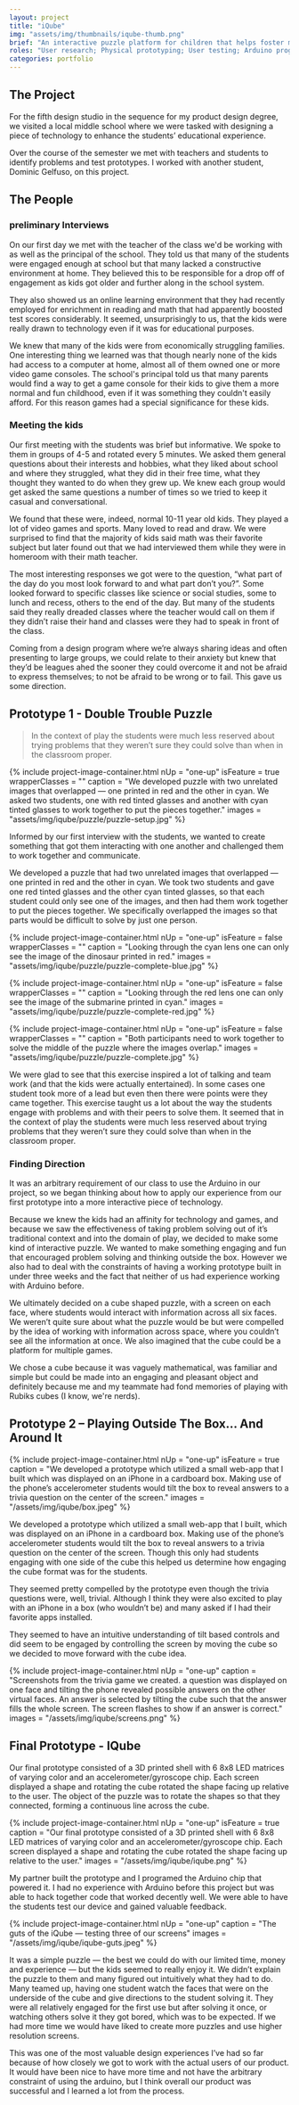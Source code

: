 ```yaml
---
layout: project
title: "iQube"
img: "assets/img/thumbnails/iqube-thumb.png"
brief: "An interactive puzzle platform for children that helps foster mental agility and problem solving skills."
roles: "User research; Physical prototyping; User testing; Arduino programming"
categories: portfolio
---
```


## The Project

For the fifth design studio in the sequence for my product design degree, we visited a local middle school where we were tasked with designing a piece of technology to enhance the students’ educational experience.

Over the course of the semester we met with teachers and students to identify problems and test prototypes. I worked with another student, Dominic Gelfuso, on this project.

## The People

### preliminary Interviews

On our first day we met with the teacher of the class we'd be working with as well as the principal of the school. They told us that many of the students were engaged enough at school but that many lacked a constructive environment at home. They believed this to be responsible for a drop off of engagement as kids got older and further along in the school system.

They also showed us an online learning environment that they had recently employed for enrichment in reading and math that had apparently boosted test scores considerably. It seemed, unsurprisingly to us, that the kids were really drawn to technology even if it was for educational purposes.

We knew that many of the kids were from economically struggling families. One interesting thing we learned was that though nearly none of the kids had access to a computer at home, almost all of them owned one or more video game consoles. The school's principal told us that many parents would find a way to get a game console for their kids to give them a more normal and fun childhood, even if it was something they couldn't easily afford. For this reason games had a special significance for these kids.

### Meeting the kids

Our first meeting with the students was brief but informative. We spoke to them in groups of 4-5 and rotated every 5 minutes. We asked them general questions about their interests and hobbies, what they liked about school and where they struggled, what they did in their free time, what they thought they wanted to do when they grew up. We knew each group would get asked the same questions a number of times so we tried to keep it casual and conversational.

We found that these were, indeed, normal 10-11 year old kids. They played a lot of video games and sports. Many loved to read and draw. We were surprised to find that the majority of kids said math was their favorite subject but later found out that we had interviewed them while they were in homeroom with their math teacher.

The most interesting responses we got were to the question, “what part of the day do you most look forward to and what part don’t you?”. Some looked forward to specific classes like science or social studies, some to lunch and recess, others to the end of the day. But many of the students said they really dreaded classes where the teacher would call on them if they didn’t raise their hand and classes were they had to speak in front of the class.

Coming from a design program where we’re always sharing ideas and often presenting to large groups, we could relate to their anxiety but knew that they’d be leagues ahed the sooner they could overcome it and not be afraid to express themselves; to not be afraid to be wrong or to fail. This gave us some direction.

## Prototype 1 - Double Trouble Puzzle

> In the context of play the students were much less reserved about trying problems that they weren’t sure they could solve than when in the classroom proper.

{%
	include project-image-container.html
	nUp = "one-up"
	isFeature = true
	wrapperClasses = ""
	caption = "We developed puzzle with two unrelated images that overlapped — one printed in red and the other in cyan. We asked two students, one with red tinted glasses and another with cyan tinted glasses to work together to put the pieces together."
	images = "assets/img/iqube/puzzle/puzzle-setup.jpg"
%}

Informed by our first interview with the students, we wanted to create something that got them interacting with one another and challenged them to work together and communicate.

We developed a puzzle that had two unrelated images that overlapped — one printed in red and the other in cyan. We took two students and gave one red tinted glasses and the other cyan tinted glasses, so that each student could only see one of the images, and then had them work together to put the pieces together. We specifically overlapped the images so that parts would be difficult to solve by just one person.

{%
	include project-image-container.html
	nUp = "one-up"
	isFeature = false
	wrapperClasses = ""
	caption = "Looking through the cyan lens one can only see the image of the dinosaur printed in red."
	images = "assets/img/iqube/puzzle/puzzle-complete-blue.jpg"
%}

{%
	include project-image-container.html
	nUp = "one-up"
	isFeature = false
	wrapperClasses = ""
	caption = "Looking through the red lens one can only see the image of the submarine printed in cyan."
	images = "assets/img/iqube/puzzle/puzzle-complete-red.jpg"
%}

{%
	include project-image-container.html
	nUp = "one-up"
	isFeature = false
	wrapperClasses = ""
	caption = "Both participants need to work together to solve the middle of the puzzle where the images overlap."
	images = "assets/img/iqube/puzzle/puzzle-complete.jpg"
%}

We were glad to see that this exercise inspired a lot of talking and team work (and that the kids were actually entertained). In some cases one student took more of a lead but even then there were points were they came together. This exercise taught us a lot about the way the students engage with problems and with their peers to solve them. It seemed that in the context of play the students were much less reserved about trying problems that they weren’t sure they could solve than when in the classroom proper.

### Finding Direction

It was an arbitrary requirement of our class to use the Arduino in our project, so we began thinking about how to apply our experience from our first prototype into a more interactive piece of technology.

Because we knew the kids had an affinity for technology and games, and because we saw the effectiveness of taking problem solving out of it’s traditional context and into the domain of play, we decided to make some kind of interactive puzzle. We wanted to make something engaging and fun that encouraged problem solving and thinking outside the box. However we also had to deal with the constraints of having a working prototype built in under three weeks and the fact that neither of us had experience working with Arduino before.

We ultimately decided on a cube shaped puzzle, with a screen on each face, where students would interact with information across all six faces. We weren’t quite sure about what the puzzle would be but were compelled by the idea of working with information across space, where you couldn’t see all the information at once. We also imagined that the cube could be a platform for multiple games.

We chose a cube because it was vaguely mathematical, was familiar and simple but could be made into an engaging and pleasant object and definitely because me and my teammate had fond memories of playing with Rubiks cubes (I know, we're nerds).

## Prototype 2 – Playing Outside The Box… And Around It

{%
	include project-image-container.html
	nUp = "one-up"
	isFeature = true
	caption = "We developed a prototype which utilized a small web-app that I built which was displayed on an iPhone in a cardboard box. Making use of the phone’s accelerometer students would tilt the box to reveal answers to a trivia question on the center of the screen."
	images = "/assets/img/iqube/box.jpeg"
%}

We developed a prototype which utilized a small web-app that I built, which was displayed on an iPhone in a cardboard box. Making use of the phone’s accelerometer students would tilt the box to reveal answers to a trivia question on the center of the screen. Though this only had students engaging with one side of the cube this helped us determine how engaging the cube format was for the students.

They seemed pretty compelled by the prototype even though the trivia questions were, well, trivial. Although I think they were also excited to play with an iPhone in a box (who wouldn’t be) and many asked if I had their favorite apps installed.

They seemed to have an intuitive understanding of tilt based controls and did seem to be engaged by controlling the screen by moving the cube so we decided to move forward with the cube idea.

{%
	include project-image-container.html
	nUp = "one-up"
	caption = "Screenshots from the trivia game we created. a question was displayed on one face and tilting the phone revealed possible answers on the other virtual faces. An answer is selected by tilting the cube such that the answer fills the whole screen. The screen flashes to show if an answer is correct."
	images = "/assets/img/iqube/screens.png"
%}

## Final Prototype - IQube

Our final prototype consisted of a 3D printed shell with 6 8x8 LED matrices of varying color and an accelerometer/gyroscope chip. Each screen displayed a shape and rotating the cube rotated the shape facing up relative to the user. The object of the puzzle was to rotate the shapes so that they connected, forming a continuous line across the cube.

{%
	include project-image-container.html
	nUp = "one-up"
	isFeature = true
	caption = "Our final prototype consisted of a 3D printed shell with 6 8x8 LED matrices of varying color and an accelerometer/gyroscope chip. Each screen displayed a shape and rotating the cube rotated the shape facing up relative to the user."
	images = "/assets/img/iqube/iqube.png"
%}

My partner built the prototype and I programed the Arduino chip that powered it. I had no experience with Arduino before this project but was able to hack together code that worked decently well. We were able to have the students test our device and gained valuable feedback.

{%
	include project-image-container.html
	nUp = "one-up"
	caption = "The guts of the iQube — testing three of our screens"
	images = "/assets/img/iqube/iqube-guts.jpeg"
%}

It was a simple puzzle — the best we could do with our limited time, money and experience — but the kids seemed to really enjoy it. We didn’t explain the puzzle to them and many figured out intuitively what they had to do. Many teamed up, having one student watch the faces that were on the underside of the cube and give directions to the student solving it. They were all relatively engaged for the first use but after solving it once, or watching others solve it they got bored, which was to be expected. If we had more time we would have liked to create more puzzles and use higher resolution screens.

This was one of the most valuable design experiences I’ve had so far because of how closely we got to work with the actual users of our product. It would have been nice to have more time and not have the arbitrary constraint of using the arduino, but I think overall our product was successful and I learned a lot from the process.